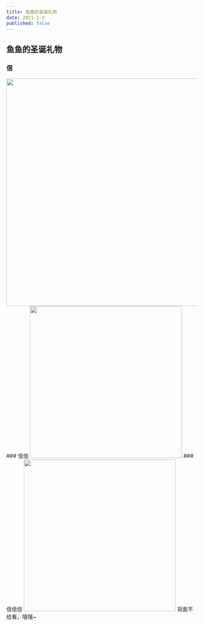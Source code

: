 ```yaml
---
title: 鱼鱼的圣诞礼物
date: 2021-1-3
published: false
---
```


## 鱼鱼的圣诞礼物

### 信
<img src="{{site.url}}/images/xin.jpg" width="600" />
### 信信
<img src="{{site.url}}/images/xinxin.jpg" width="400" />
### 信信信
<img src="{{site.url}}/images/xinxinxin.jpg" width="400" />
背面不给看，嘻嘻~